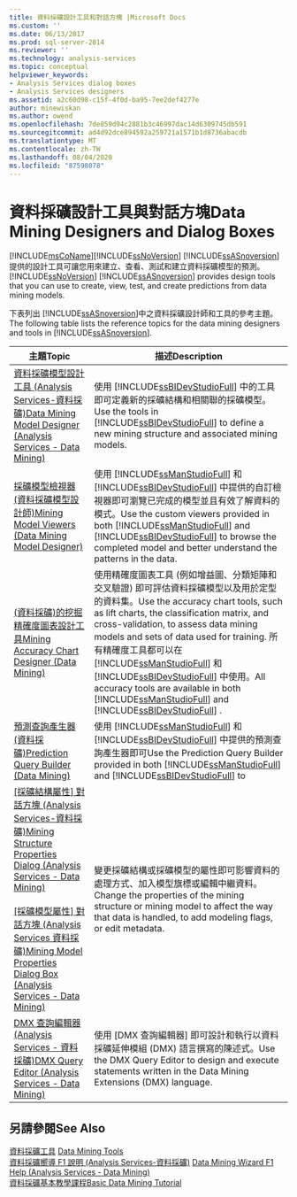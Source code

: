 ```yaml
---
title: 資料採礦設計工具和對話方塊 |Microsoft Docs
ms.custom: ''
ms.date: 06/13/2017
ms.prod: sql-server-2014
ms.reviewer: ''
ms.technology: analysis-services
ms.topic: conceptual
helpviewer_keywords:
- Analysis Services dialog boxes
- Analysis Services designers
ms.assetid: a2c60d98-c15f-4f0d-ba95-7ee2def4277e
author: minewiskan
ms.author: owend
ms.openlocfilehash: 7de859d94c2881b3c46997dac14d6309745db591
ms.sourcegitcommit: ad4d92dce894592a259721a1571b1d8736abacdb
ms.translationtype: MT
ms.contentlocale: zh-TW
ms.lasthandoff: 08/04/2020
ms.locfileid: "87598078"
---
```

# <a name="data-mining-designers-and-dialog-boxes"></a><span data-ttu-id="56dcd-102">資料採礦設計工具與對話方塊</span><span class="sxs-lookup"><span data-stu-id="56dcd-102">Data Mining Designers and Dialog Boxes</span></span>
  [!INCLUDE[msCoName](../includes/msconame-md.md)]<span data-ttu-id="56dcd-103">[!INCLUDE[ssNoVersion](../includes/ssnoversion-md.md)] [!INCLUDE[ssASnoversion](../includes/ssasnoversion-md.md)] 提供的設計工具可讓您用來建立、查看、測試和建立資料採礦模型的預測。</span><span class="sxs-lookup"><span data-stu-id="56dcd-103">[!INCLUDE[ssNoVersion](../includes/ssnoversion-md.md)] [!INCLUDE[ssASnoversion](../includes/ssasnoversion-md.md)] provides design tools that you can use to create, view, test, and create predictions from data mining models.</span></span>  
  
 <span data-ttu-id="56dcd-104">下表列出 [!INCLUDE[ssASnoversion](../includes/ssasnoversion-md.md)]中之資料採礦設計師和工具的參考主題。</span><span class="sxs-lookup"><span data-stu-id="56dcd-104">The following table lists the reference topics for the data mining designers and tools in [!INCLUDE[ssASnoversion](../includes/ssasnoversion-md.md)].</span></span>  
  
|<span data-ttu-id="56dcd-105">主題</span><span class="sxs-lookup"><span data-stu-id="56dcd-105">Topic</span></span>|<span data-ttu-id="56dcd-106">描述</span><span class="sxs-lookup"><span data-stu-id="56dcd-106">Description</span></span>|  
|-----------|-----------------|  
|[<span data-ttu-id="56dcd-107">資料採礦模型設計工具 &#40;Analysis Services-資料採礦&#41;</span><span class="sxs-lookup"><span data-stu-id="56dcd-107">Data Mining Model Designer &#40;Analysis Services - Data Mining&#41;</span></span>](data-mining-model-designer-analysis-services-data-mining.md)|<span data-ttu-id="56dcd-108">使用 [!INCLUDE[ssBIDevStudioFull](../includes/ssbidevstudiofull-md.md)] 中的工具即可定義新的採礦結構和相關聯的採礦模型。</span><span class="sxs-lookup"><span data-stu-id="56dcd-108">Use the tools in [!INCLUDE[ssBIDevStudioFull](../includes/ssbidevstudiofull-md.md)] to define a new mining structure and associated mining models.</span></span>|  
|[<span data-ttu-id="56dcd-109">採礦模型檢視器 &#40;資料採礦模型設計師&#41;</span><span class="sxs-lookup"><span data-stu-id="56dcd-109">Mining Model Viewers &#40;Data Mining Model Designer&#41;</span></span>](mining-model-viewers-data-mining-model-designer.md)|<span data-ttu-id="56dcd-110">使用 [!INCLUDE[ssManStudioFull](../includes/ssmanstudiofull-md.md)] 和 [!INCLUDE[ssBIDevStudioFull](../includes/ssbidevstudiofull-md.md)] 中提供的自訂檢視器即可瀏覽已完成的模型並且有效了解資料的模式。</span><span class="sxs-lookup"><span data-stu-id="56dcd-110">Use the custom viewers provided in both [!INCLUDE[ssManStudioFull](../includes/ssmanstudiofull-md.md)] and [!INCLUDE[ssBIDevStudioFull](../includes/ssbidevstudiofull-md.md)] to browse the completed model and better understand the patterns in the data.</span></span>|  
|[<span data-ttu-id="56dcd-111">&#40;資料採礦&#41;的挖掘精確度圖表設計工具</span><span class="sxs-lookup"><span data-stu-id="56dcd-111">Mining Accuracy Chart Designer &#40;Data Mining&#41;</span></span>](mining-accuracy-chart-designer-data-mining.md)|<span data-ttu-id="56dcd-112">使用精確度圖表工具 (例如增益圖、分類矩陣和交叉驗證) 即可評估資料採礦模型以及用於定型的資料集。</span><span class="sxs-lookup"><span data-stu-id="56dcd-112">Use the accuracy chart tools, such as lift charts, the classification matrix, and cross-validation, to assess data mining models and sets of data used for training.</span></span> <span data-ttu-id="56dcd-113">所有精確度工具都可以在 [!INCLUDE[ssManStudioFull](../includes/ssmanstudiofull-md.md)] 和 [!INCLUDE[ssBIDevStudioFull](../includes/ssbidevstudiofull-md.md)] 中使用。</span><span class="sxs-lookup"><span data-stu-id="56dcd-113">All accuracy tools are available in both [!INCLUDE[ssManStudioFull](../includes/ssmanstudiofull-md.md)] and [!INCLUDE[ssBIDevStudioFull](../includes/ssbidevstudiofull-md.md)] .</span></span>|  
|[<span data-ttu-id="56dcd-114">預測查詢產生器 &#40;資料採礦&#41;</span><span class="sxs-lookup"><span data-stu-id="56dcd-114">Prediction Query Builder &#40;Data Mining&#41;</span></span>](prediction-query-builder-data-mining.md)|<span data-ttu-id="56dcd-115">使用 [!INCLUDE[ssManStudioFull](../includes/ssmanstudiofull-md.md)] 和 [!INCLUDE[ssBIDevStudioFull](../includes/ssbidevstudiofull-md.md)] 中提供的預測查詢產生器即可</span><span class="sxs-lookup"><span data-stu-id="56dcd-115">Use the Prediction Query Builder provided in both [!INCLUDE[ssManStudioFull](../includes/ssmanstudiofull-md.md)] and [!INCLUDE[ssBIDevStudioFull](../includes/ssbidevstudiofull-md.md)] to</span></span>|  
|<span data-ttu-id="56dcd-116">[[採礦結構屬性] 對話方塊 &#40;Analysis Services-資料採礦&#41;](mining-structure-properties-dialog-analysis-services-data-mining.md)</span><span class="sxs-lookup"><span data-stu-id="56dcd-116">[Mining Structure Properties Dialog &#40;Analysis Services - Data Mining&#41;](mining-structure-properties-dialog-analysis-services-data-mining.md)</span></span><br /><br /> <span data-ttu-id="56dcd-117">[[採礦模型屬性] 對話方塊 &#40;Analysis Services 資料採礦&#41;](mining-model-properties-dialog-box-analysis-services-data-mining.md)</span><span class="sxs-lookup"><span data-stu-id="56dcd-117">[Mining Model Properties Dialog Box &#40;Analysis Services - Data Mining&#41;](mining-model-properties-dialog-box-analysis-services-data-mining.md)</span></span>|<span data-ttu-id="56dcd-118">變更採礦結構或採礦模型的屬性即可影響資料的處理方式、加入模型旗標或編輯中繼資料。</span><span class="sxs-lookup"><span data-stu-id="56dcd-118">Change the properties of the mining structure or mining model to affect the way that data is handled, to add modeling flags, or edit metadata.</span></span>|  
|[<span data-ttu-id="56dcd-119">DMX 查詢編輯器 &#40;Analysis Services - 資料採礦&#41;</span><span class="sxs-lookup"><span data-stu-id="56dcd-119">DMX Query Editor &#40;Analysis Services - Data Mining&#41;</span></span>](dmx-query-editor-analysis-services-data-mining.md)|<span data-ttu-id="56dcd-120">使用 [DMX 查詢編輯器] 即可設計和執行以資料採礦延伸模組 (DMX) 語言撰寫的陳述式。</span><span class="sxs-lookup"><span data-stu-id="56dcd-120">Use the DMX Query Editor to design and execute statements written in the Data Mining Extensions (DMX) language.</span></span>|  
  
## <a name="see-also"></a><span data-ttu-id="56dcd-121">另請參閱</span><span class="sxs-lookup"><span data-stu-id="56dcd-121">See Also</span></span>  
 <span data-ttu-id="56dcd-122">[資料採礦工具](data-mining/data-mining-tools.md) </span><span class="sxs-lookup"><span data-stu-id="56dcd-122">[Data Mining Tools](data-mining/data-mining-tools.md) </span></span>  
 <span data-ttu-id="56dcd-123">[資料採礦嚮導 F1 說明 &#40;Analysis Services-資料採礦&#41;](data-mining-wizard-f1-help-analysis-services-data-mining.md) </span><span class="sxs-lookup"><span data-stu-id="56dcd-123">[Data Mining Wizard F1 Help &#40;Analysis Services - Data Mining&#41;](data-mining-wizard-f1-help-analysis-services-data-mining.md) </span></span>  
 [<span data-ttu-id="56dcd-124">資料採礦基本教學課程</span><span class="sxs-lookup"><span data-stu-id="56dcd-124">Basic Data Mining Tutorial</span></span>](../../2014/tutorials/basic-data-mining-tutorial.md)  
  
  
